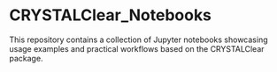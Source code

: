 # CRYSTALClear_Notebooks
This repository contains a collection of Jupyter notebooks showcasing usage examples and practical workflows based on the CRYSTALClear package.
